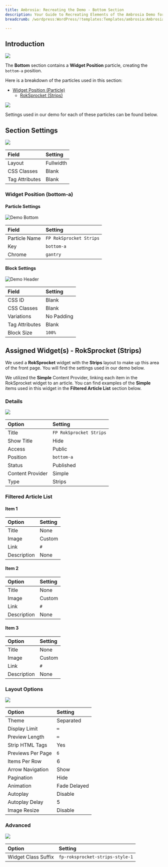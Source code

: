 ```yaml
---
title: Ambrosia: Recreating the Demo - Bottom Section
description: Your Guide to Recreating Elements of the Ambrosia Demo for WordPress
breadcrumb: /wordpress:WordPress/!templates:Templates/ambrosia:Ambrosia

---
```


## Introduction

![](assets/demo_bottom.jpeg)

The **Bottom** section contains a **Widget Position** particle, creating the `bottom-a` position.

Here is a breakdown of the particles used in this section:

* [Widget Position (Particle)](#widget-position-(bottom-a))
    - [RokSprocket (Strips)](#assigned-widget(s)---roksprocket-(strips))

![](assets/home_bottom.jpeg)

Settings used in our demo for each of these particles can be found below.

## Section Settings

![](assets/demo_bottom_settings.jpeg)

| Field          | Setting   |
| :-----         | :-----    |
| Layout         | Fullwidth |
| CSS Classes    | Blank     |
| Tag Attributes | Blank     |

### Widget Position (bottom-a)

#### Particle Settings

![Demo Bottom](demo_bottom_1.jpeg)

| Field         | Setting                 |
| :-----        | :-----                  |
| Particle Name | `FP RokSprocket Strips` |
| Key           | `bottom-a`              |
| Chrome        | `gantry`                |

#### Block Settings

![Demo Header](demo_bottom_2.jpeg)

| Field          | Setting    |
| :-----         | :-----     |
| CSS ID         | Blank      |
| CSS Classes    | Blank      |
| Variations     | No Padding |
| Tag Attributes | Blank      |
| Block Size     | `100%`     |

## Assigned Widget(s) - RokSprocket (Strips)

We used a **RokSprocket** widget with the **Strips** layout to make up this area of the front page. You will find the settings used in our demo below.

We utilized the **Simple** Content Provider, linking each item in the RokSprocket widget to an article. You can find examples of the **Simple** items used in this widget in the **Filtered Article List** section below.

### Details

![](assets/demo_bottom_3.jpeg)

| Option           | Setting                 |
| :-----           | :-----                  |
| Title            | `FP RokSprocket Strips` |
| Show Title       | Hide                    |
| Access           | Public                  |
| Position         | `bottom-a`              |
| Status           | Published               |
| Content Provider | Simple                  |
| Type             | Strips                  |

### Filtered Article List

#### Item 1

| Option      | Setting |
| :-----      | :------ |
| Title       | None    |
| Image       | Custom  |
| Link        | `#`     |
| Description | None    |

#### Item 2

| Option      | Setting |
| :-----      | :------ |
| Title       | None    |
| Image       | Custom  |
| Link        | `#`     |
| Description | None    |

#### Item 3

| Option      | Setting |
| :-----      | :------ |
| Title       | None    |
| Image       | Custom  |
| Link        | `#`     |
| Description | None    |

### Layout Options

![](assets/demo_bottom_4.jpeg)

| Option            | Setting      |
| :----------       | :----------  |
| Theme             | Separated    |
| Display Limit     | `∞`          |
| Preview Length    | `∞`          |
| Strip HTML Tags   | Yes          |
| Previews Per Page | `6`          |
| Items Per Row     | 6            |
| Arrow Navigation  | Show         |
| Pagination        | Hide         |
| Animation         | Fade Delayed |
| Autoplay          | Disable      |
| Autoplay Delay    | 5            |
| Image Resize      | Disable      |

### Advanced

![](assets/demo_bottom_5.jpeg)

| Option              | Setting                         |
| :----------         | :----------                     |
| Widget Class Suffix | `fp-roksprocket-strips-style-1` |

